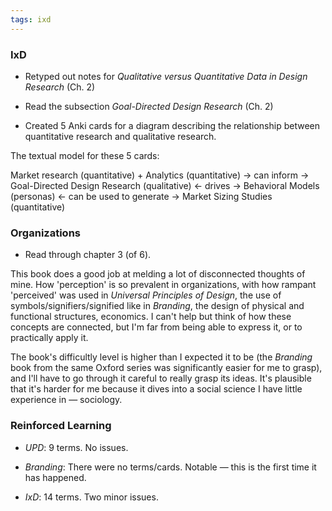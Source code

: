 ```yaml
---
tags: ixd
---
```


### IxD

* Retyped out notes for *Qualitative versus Quantitative Data in Design Research* (Ch. 2)

* Read the subsection *Goal-Directed Design Research* (Ch. 2)

* Created 5 Anki cards for a diagram describing the relationship between quantitative research and qualitative research. 

The textual model for these 5 cards:

Market research (quantitative) + Analytics (quantitative)
→ can inform → 
Goal-Directed Design Research (qualitative)
← drives →
Behavioral Models (personas)
← can be used to generate →
Market Sizing Studies (quantitative)

### Organizations

* Read through chapter 3 (of 6).

This book does a good job at melding a lot of disconnected thoughts of mine. How 'perception' is so prevalent in organizations, with how rampant 'perceived' was used in *Universal Principles of Design*, the use of symbols/signifiers/signified like in *Branding*, the design of physical and functional structures, economics. I can't help but think of how these concepts are connected, but I'm far from being able to express it, or to practically apply it. 

The book's difficultly level is higher than I expected it to be (the *Branding* book from the same Oxford series was significantly easier for me to grasp), and I'll have to go through it careful to really grasp its ideas. It's plausible that it's harder for me because it dives into a social science I have little experience in — sociology. 


### Reinforced Learning

* *UPD*: 9 terms. No issues.

* *Branding*: There were no terms/cards. Notable — this is the first time it has happened.

* *IxD*: 14 terms. Two minor issues.
